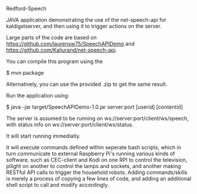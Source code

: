 Redford-Speech

JAVA application demonstrating the use of the net-speech-api for kaldigstserver, and then using it to trigger actions on the server.

Large parts of the code are based on https://github.com/laurensw75/SpeechAPIDemo and https://github.com/Kaljurand/net-speech-api.

You can compile this program using the

$ mvn package

Alternatively, you can use the provided .zip to get the same result.

Run the application using:

$ java -jar target/SpeechAPIDemo-1.0.jar server:port [userid] [contentid]

The server is assumed to be running on ws://server:port/client/ws/speech, with status info on ws://server:port/client/ws/status.

It will start running immediatly.

It will execute commands defined within seperate bash scripts, which in turn communicate to external Raspberry Pi's running various kinds of software, such as CEC-client and Kodi on one RPI to control the television, pilight on another to control the lamps and sockets, and another making RESTful API calls to trigger the household robots. Adding commands/skills is merely a process of copying a few lines of code, and adding an additional shell script to call and modify accordingly.
